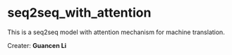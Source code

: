 # seq2seq_with_attention
This is a seq2seq model with attention mechanism for machine translation.

Creater: **Guancen Li**

